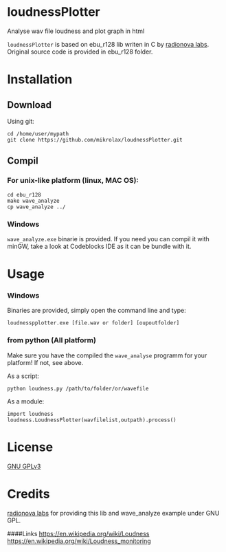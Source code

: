 loudnessPlotter
===============

Analyse wav file loudness and plot graph in html 

`loudnessPlotter` is based on ebu_r128 lib writen in C by [radionova labs](http://labs.radionova.no/2011/01/07/ebu-r128-library/). Original source code is provided in ebu_r128 folder.


Installation
==============
## Download
Using git:

    cd /home/user/mypath
    git clone https://github.com/mikrolax/loudnessPlotter.git

## Compil
### For unix-like platform (linux, MAC OS):

    cd ebu_r128
    make wave_analyze
    cp wave_analyze ../

### Windows
`wave_analyze.exe` binarie is provided. If you need you can compil it with minGW, take a look at Codeblocks IDE as it can be bundle with it.


Usage
=======

### Windows
Binaries are provided, simply open the command line and type:

    loudnesspplotter.exe [file.wav or folder] [oupoutfolder]

### from python (All platform)
Make sure you have the compiled the `wave_analyse` programm for your platform! If not, see above.

As a script:

    python loudness.py /path/to/folder/or/wavefile
  
As a module:

    import loudness
    loudness.LoudnessPlotter(wavfilelist,outpath).process()


License
==========
[GNU GPLv3](https://www.gnu.org/licenses/gpl-3.0.txt)


Credits
==========
[radionova labs](http://labs.radionova.no/2011/01/07/ebu-r128-library/) for providing this lib and wave_analyze example under GNU GPL.


####Links
https://en.wikipedia.org/wiki/Loudness
https://en.wikipedia.org/wiki/Loudness_monitoring

